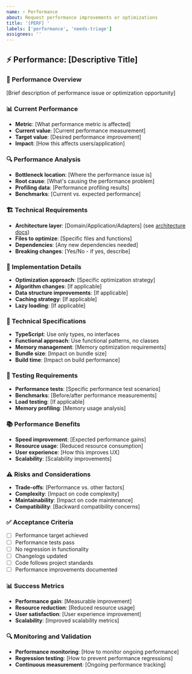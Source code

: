 ```yaml
---
name: ⚡ Performance
about: Request performance improvements or optimizations
title: '[PERF] '
labels: ['performance', 'needs-triage']
assignees: ''
---
```


## ⚡ Performance: [Descriptive Title]

### 🎯 Performance Overview
[Brief description of performance issue or optimization opportunity]

### 📊 Current Performance
- **Metric**: [What performance metric is affected]
- **Current value**: [Current performance measurement]
- **Target value**: [Desired performance improvement]
- **Impact**: [How this affects users/application]

### 🔍 Performance Analysis
- **Bottleneck location**: [Where the performance issue is]
- **Root cause**: [What's causing the performance problem]
- **Profiling data**: [Performance profiling results]
- **Benchmarks**: [Current vs. expected performance]

### 🏗️ Technical Requirements
- **Architecture layer**: [Domain/Application/Adapters] (see [architecture docs](https://github.com/pablo-albaladejo/trainingpeaks-sdk/blob/main/docs/clean-architecture.md))
- **Files to optimize**: [Specific files and functions]
- **Dependencies**: [Any new dependencies needed]
- **Breaking changes**: [Yes/No - if yes, describe]

### 📝 Implementation Details
- **Optimization approach**: [Specific optimization strategy]
- **Algorithm changes**: [If applicable]
- **Data structure improvements**: [If applicable]
- **Caching strategy**: [If applicable]
- **Lazy loading**: [If applicable]

### 🔧 Technical Specifications
- **TypeScript**: Use only types, no interfaces
- **Functional approach**: Use functional patterns, no classes
- **Memory management**: [Memory optimization requirements]
- **Bundle size**: [Impact on bundle size]
- **Build time**: [Impact on build performance]

### 🧪 Testing Requirements
- **Performance tests**: [Specific performance test scenarios]
- **Benchmarks**: [Before/after performance measurements]
- **Load testing**: [If applicable]
- **Memory profiling**: [Memory usage analysis]

### 📚 Performance Benefits
- **Speed improvement**: [Expected performance gains]
- **Resource usage**: [Reduced resource consumption]
- **User experience**: [How this improves UX]
- **Scalability**: [Scalability improvements]

### ⚠️ Risks and Considerations
- **Trade-offs**: [Performance vs. other factors]
- **Complexity**: [Impact on code complexity]
- **Maintainability**: [Impact on code maintenance]
- **Compatibility**: [Backward compatibility concerns]

### ✅ Acceptance Criteria
- [ ] Performance target achieved
- [ ] Performance tests pass
- [ ] No regression in functionality
- [ ] Changelogs updated
- [ ] Code follows project standards
- [ ] Performance improvements documented

### 📊 Success Metrics
- **Performance gain**: [Measurable improvement]
- **Resource reduction**: [Reduced resource usage]
- **User satisfaction**: [User experience improvement]
- **Scalability**: [Improved scalability metrics]

### 🔍 Monitoring and Validation
- **Performance monitoring**: [How to monitor ongoing performance]
- **Regression testing**: [How to prevent performance regressions]
- **Continuous measurement**: [Ongoing performance tracking]
